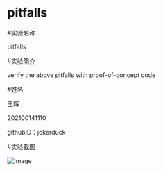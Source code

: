 # pitfalls

#实验名称

pitfalls

#实验简介

verify the above pitfalls with proof-of-concept code

#姓名

王晖

202100141110

githubID：jokerduck

#实验截图

![image](https://github.com/jokerduck/pitfalls/assets/130890730/2356eed0-8559-4d23-967f-f346f28b068a)
